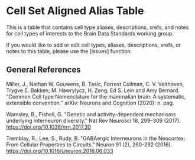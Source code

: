 # Cell Set Aligned Alias Table

This is a table that contains cell type aliases, descriptions, xrefs, and notes for cell types of interests to the Brain Data Standards working group. 

If you would like to add or edit cell types, aliases, descriptions, xrefs, or notes to this table, please use the [issues] function. 

## General References

Miller, J., Nathan W. Gouwens, B. Tasic, Forrest Collman, C. V. Velthoven, Trygve E. Bakken, M. Hawrylycz, H. Zeng, Ed S. Lein and Amy Bernard. “Common Cell type Nomenclature for the mammalian brain: A systematic, extensible convention.” arXiv: Neurons and Cognition (2020): n. pag.

Wamsley, B., Fishell, G. "Genetic and activity-dependent mechanisms underlying interneuron diversity." Nat Rev Neurosci 18, 299–309 (2017). https://doi.org/10.1038/nrn.2017.30

Tremblay, R., Lee, S., Rudy, B. "GABAergic Interneurons in the Neocortex: From Cellular Properties to Circuits." Neuron 91 (2), 260-292 (2016). https://doi.org/10.1016/j.neuron.2016.06.033

